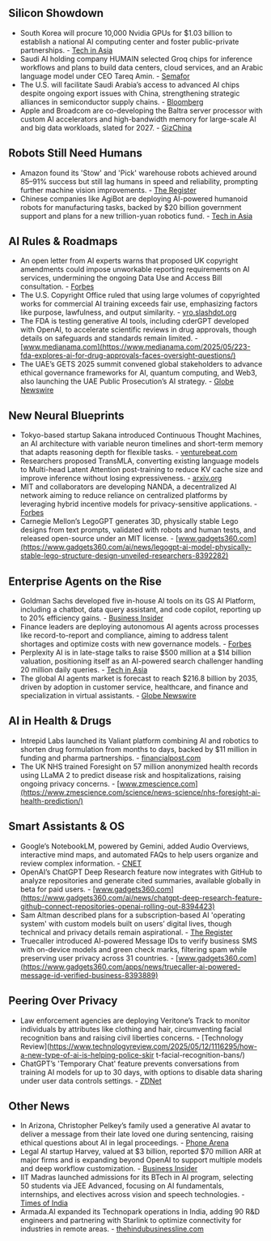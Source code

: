 ## Silicon Showdown

- South Korea will procure 10,000 Nvidia GPUs for $1.03 billion to establish a national AI computing center and foster public-private partnerships. - [Tech in Asia](https://www.techinasia.com/news/south-korea-plans-1b-nvidia-gpu-deal-boost-ai)
- Saudi AI holding company HUMAIN selected Groq chips for inference workflows and plans to build data centers, cloud services, and an Arabic language model under CEO Tareq Amin. - [Semafor](https://www.semafor.com/article/05/13/2025/saudis-new-ai-firm-picks-us-chipmaker-groq-for-inference)
- The U.S. will facilitate Saudi Arabia’s access to advanced AI chips despite ongoing export issues with China, strengthening strategic alliances in semiconductor supply chains. - [Bloomberg](https://www.bloomberg.com/news/articles/2025-05-13/us-to-boost-saudi-access-to-ai-chips-even-as-china-issues-linger)
- Apple and Broadcom are co-developing the Baltra server processor with custom AI accelerators and high-bandwidth memory for large-scale AI and big data workloads, slated for 2027. - [GizChina](https://www.gizchina.com/2025/05/12/apple-teams-up-with-broadcom-to-develop-powerful-ai-server-chip/)

## Robots Still Need Humans

- Amazon found its 'Stow' and 'Pick' warehouse robots achieved around 85–91% success but still lag humans in speed and reliability, prompting further machine vision improvements. - [The Register](https://www.theregister.com/2025/05/13/amazon_robots_make_progress_picking/)
- Chinese companies like AgiBot are deploying AI-powered humanoid robots for manufacturing tasks, backed by $20 billion government support and plans for a new trillion-yuan robotics fund. - [Tech in Asia](https://www.techinasia.com/news/chinese-ai-humanoid-robots-set-to-transform-manufacturing)

## AI Rules & Roadmaps

- An open letter from AI experts warns that proposed UK copyright amendments could impose unworkable reporting requirements on AI services, undermining the ongoing Data Use and Access Bill consultation. - [Forbes](https://www.forbes.com/sites/philipsalter/2025/05/12/dont-rush-copyright-changes-that-could-damage-uks-ai-future/)
- The U.S. Copyright Office ruled that using large volumes of copyrighted works for commercial AI training exceeds fair use, emphasizing factors like purpose, lawfulness, and output similarity. - [yro.slashdot.org](https://yro.slashdot.org/story/25/05/12/0425233/us-copyright-office-to-ai-companies-fair-use-isnt-commercial-use-of-vast-troves-of-copyrighted-works)
- The FDA is testing generative AI tools, including cderGPT developed with OpenAI, to accelerate scientific reviews in drug approvals, though details on safeguards and standards remain limited. - [www.medianama.com](https://www.medianama.com/2025/05/223-fda-explores-ai-for-drug-approvals-faces-oversight-questions/)
- The UAE’s GETS 2025 summit convened global stakeholders to advance ethical governance frameworks for AI, quantum computing, and Web3, also launching the UAE Public Prosecution’s AI strategy. - [Globe Newswire](https://www.globenewswire.com/news-release/2025/05/12/3078872/0/en/UAE-Hosts-Landmark-Summit-to-Chart-a-New-Era-in-Emerging-Tech-Governance.html)

## New Neural Blueprints

- Tokyo-based startup Sakana introduced Continuous Thought Machines, an AI architecture with variable neuron timelines and short-term memory that adapts reasoning depth for flexible tasks. - [venturebeat.com](https://venturebeat.com/ai/sakana-introduces-new-ai-architecture-continuous-thought-machines-to-make-models-reason-with-less-guidance-like-human-brains/)
- Researchers proposed TransMLA, converting existing language models to Multi-head Latent Attention post-training to reduce KV cache size and improve inference without losing expressiveness. - [arxiv.org](https://arxiv.org/abs/2502.07864)
- MIT and collaborators are developing NANDA, a decentralized AI network aiming to reduce reliance on centralized platforms by leveraging hybrid incentive models for privacy-sensitive applications. - [Forbes](https://www.forbes.com/sites/johnwerner/2025/05/13/make-a-decentralized-internet-with-ai-nanda-is-coming/)
- Carnegie Mellon’s LegoGPT generates 3D, physically stable Lego designs from text prompts, validated with robots and human tests, and released open-source under an MIT license. - [www.gadgets360.com](https://www.gadgets360.com/ai/news/legogpt-ai-model-physically-stable-lego-structure-design-unveiled-researchers-8392282)

## Enterprise Agents on the Rise

- Goldman Sachs developed five in-house AI tools on its GS AI Platform, including a chatbot, data query assistant, and code copilot, reporting up to 20% efficiency gains. - [Business Insider](https://www.businessinsider.com/goldman-sachs-ai-uses-5-tools-employees-2025-5)
- Finance leaders are deploying autonomous AI agents across processes like record-to-report and compliance, aiming to address talent shortages and optimize costs with new governance models. - [Forbes](https://www.forbes.com/sites/jimdeloach/2025/05/13/empowering-finance-integrating-agentic-ai-into-the-talent-model/)
- Perplexity AI is in late-stage talks to raise $500 million at a $14 billion valuation, positioning itself as an AI-powered search challenger handling 20 million daily queries. - [Tech in Asia](https://www.techinasia.com/news/perplexity-seeks-500m-funding-14b-valuation)
- The global AI agents market is forecast to reach $216.8 billion by 2035, driven by adoption in customer service, healthcare, and finance and specialization in virtual assistants. - [Globe Newswire](https://www.globenewswire.com/news-release/2025/05/12/3078843/28124/en/AI-Agents-Market-Report-2025-Ready-to-Deploy-AI-Agents-Capture-Market-Share-Customize-Solutions-on-the-Rise.html)

## AI in Health & Drugs

- Intrepid Labs launched its Valiant platform combining AI and robotics to shorten drug formulation from months to days, backed by $11 million in funding and pharma partnerships. - [financialpost.com](https://financialpost.com/pmn/business-wire-news-releases-pmn/intrepid-labs-launches-to-transform-drug-formulation-with-ai-and-autonomous-labs)
- The UK NHS trained Foresight on 57 million anonymized health records using LLaMA 2 to predict disease risk and hospitalizations, raising ongoing privacy concerns. - [www.zmescience.com](https://www.zmescience.com/science/news-science/nhs-foresight-ai-health-prediction/)

## Smart Assistants & OS

- Google’s NotebookLM, powered by Gemini, added Audio Overviews, interactive mind maps, and automated FAQs to help users organize and review complex information. - [CNET](https://www.cnet.com/tech/services-and-software/googles-notebooklm-is-the-ai-you-need-to-make-sense-of-your-information-overload/#ftag=CAD-01-10aai3d)
- OpenAI’s ChatGPT Deep Research feature now integrates with GitHub to analyze repositories and generate cited summaries, available globally in beta for paid users. - [www.gadgets360.com](https://www.gadgets360.com/ai/news/chatgpt-deep-research-feature-github-connect-repositories-openai-rolling-out-8394423)
- Sam Altman described plans for a subscription-based AI 'operating system' with custom models built on users’ digital lives, though technical and privacy details remain aspirational. - [The Register](https://www.theregister.com/2025/05/13/openai_ceo_altman_no_plans/)
- Truecaller introduced AI-powered Message IDs to verify business SMS with on-device models and green check marks, filtering spam while preserving user privacy across 31 countries. - [www.gadgets360.com](https://www.gadgets360.com/apps/news/truecaller-ai-powered-message-id-verified-business-8393889)

## Peering Over Privacy

- Law enforcement agencies are deploying Veritone’s Track to monitor individuals by attributes like clothing and hair, circumventing facial recognition bans and raising civil liberties concerns. - [Technology Review](https://www.technologyreview.com/2025/05/12/1116295/how-a-new-type-of-ai-is-helping-police-skir t-facial-recognition-bans/)
- ChatGPT’s 'Temporary Chat' feature prevents conversations from training AI models for up to 30 days, with options to disable data sharing under user data controls settings. - [ZDNet](https://www.zdnet.com/article/worried-about-chatgpt-saving-your-chat-data-dont-be-just-click-this-one-button/)

## Other News

- In Arizona, Christopher Pelkey’s family used a generative AI avatar to deliver a message from their late loved one during sentencing, raising ethical questions about AI in legal proceedings. - [Phone Arena](https://www.phonearena.com/news/family-uses-ai-to-present-message-from-loved-one_id170277)
- Legal AI startup Harvey, valued at $3 billion, reported $70 million ARR at major firms and is expanding beyond OpenAI to support multiple models and deep workflow customization. - [Business Insider](https://www.businessinsider.com/what-harvey-is-doing-to-win-the-legal-ai-race-it-inadvertently-started-2025-5)
- IIT Madras launched admissions for its BTech in AI program, selecting 50 students via JEE Advanced, focusing on AI fundamentals, internships, and electives across vision and speech technologies. - [Times of India](https://timesofindia.indiatimes.com/city/mumbai/iit-madras-launches-admissions-for-elite-btech-in-ai-aims-to-shape-global-tech-leaders/articleshow/121105996.cms)
- Armada.AI expanded its Technopark operations in India, adding 90 R&D engineers and partnering with Starlink to optimize connectivity for industries in remote areas. - [thehindubusinessline.com](https://www.thehindubusinessline.com/info-tech/us-based-ai-edge-computing-firm-armadaai-expand-operations-in-technopark/article69566589.ece)